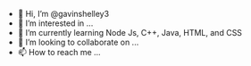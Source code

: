 - 👋 Hi, I’m @gavinshelley3
- 👀 I’m interested in ...
- 🌱 I’m currently learning Node Js, C++, Java, HTML, and CSS
- 💞️ I’m looking to collaborate on ...
- 📫 How to reach me ...

<!---
gavinshelley3/gavinshelley3 is a ✨ special ✨ repository because its `README.md` (this file) appears on your GitHub profile.
You can click the Preview link to take a look at your changes.
--->
